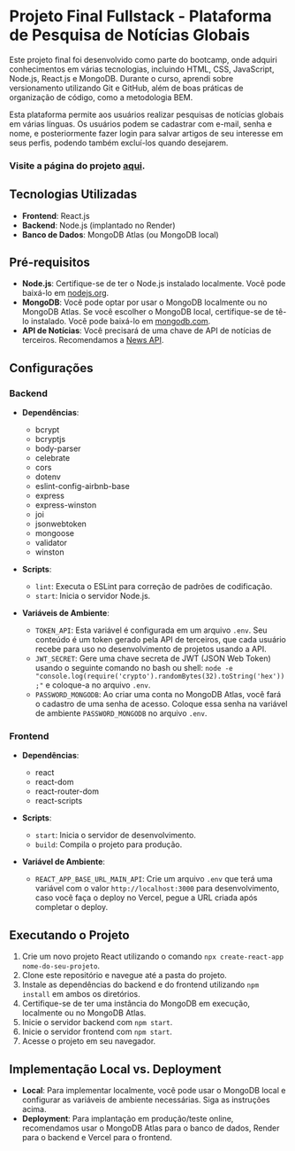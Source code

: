 # Projeto Final Fullstack - Plataforma de Pesquisa de Notícias Globais

Este projeto final foi desenvolvido como parte do bootcamp, onde adquiri conhecimentos em várias tecnologias, incluindo HTML, CSS, JavaScript, Node.js, React.js e MongoDB. Durante o curso, aprendi sobre versionamento utilizando Git e GitHub, além de boas práticas de organização de código, como a metodologia BEM.

Esta plataforma permite aos usuários realizar pesquisas de notícias globais em várias línguas. Os usuários podem se cadastrar com e-mail, senha e nome, e posteriormente fazer login para salvar artigos de seu interesse em seus perfis, podendo também excluí-los quando desejarem.

### Visite a página do projeto [aqui](https://vercelfrontend-maikoncorreas-projects.vercel.app/).

## Tecnologias Utilizadas

- **Frontend**: React.js
- **Backend**: Node.js (implantado no Render)
- **Banco de Dados**: MongoDB Atlas (ou MongoDB local)

## Pré-requisitos

- **Node.js**: Certifique-se de ter o Node.js instalado localmente. Você pode baixá-lo em [nodejs.org](https://nodejs.org).
- **MongoDB**: Você pode optar por usar o MongoDB localmente ou no MongoDB Atlas. Se você escolher o MongoDB local, certifique-se de tê-lo instalado. Você pode baixá-lo em [mongodb.com](https://www.mongodb.com/try/download/community).
- **API de Notícias**: Você precisará de uma chave de API de notícias de terceiros. Recomendamos a [News API](https://newsapi.org/).

## Configurações

### Backend

- **Dependências**:
  - bcrypt
  - bcryptjs
  - body-parser
  - celebrate
  - cors
  - dotenv
  - eslint-config-airbnb-base
  - express
  - express-winston
  - joi
  - jsonwebtoken
  - mongoose
  - validator
  - winston

- **Scripts**:
  - `lint`: Executa o ESLint para correção de padrões de codificação.
  - `start`: Inicia o servidor Node.js.

- **Variáveis de Ambiente**:
  - `TOKEN_API`: Esta variável é configurada em um arquivo `.env`. Seu conteúdo é um token gerado pela API de terceiros, que cada usuário recebe para uso no desenvolvimento de projetos usando a API.
  - `JWT_SECRET`: Gere uma chave secreta de JWT (JSON Web Token) usando o seguinte comando no bash ou shell: `node -e "console.log(require('crypto').randomBytes(32).toString('hex'));"` e coloque-a no arquivo `.env`.
  - `PASSWORD_MONGODB`: Ao criar uma conta no MongoDB Atlas, você fará o cadastro de uma senha de acesso. Coloque essa senha na variável de ambiente `PASSWORD_MONGODB` no arquivo `.env`.

### Frontend

- **Dependências**:
  - react
  - react-dom
  - react-router-dom
  - react-scripts

- **Scripts**:
  - `start`: Inicia o servidor de desenvolvimento.
  - `build`: Compila o projeto para produção.

- **Variável de Ambiente**:
  - `REACT_APP_BASE_URL_MAIN_API`: Crie um arquivo `.env` que terá uma variável com o valor `http://localhost:3000` para desenvolvimento, caso você faça o deploy no Vercel, pegue a URL criada após completar o deploy.

## Executando o Projeto

1. Crie um novo projeto React utilizando o comando `npx create-react-app nome-do-seu-projeto`.
2. Clone este repositório e navegue até a pasta do projeto.
3. Instale as dependências do backend e do frontend utilizando `npm install` em ambos os diretórios.
4. Certifique-se de ter uma instância do MongoDB em execução, localmente ou no MongoDB Atlas.
5. Inicie o servidor backend com `npm start`.
6. Inicie o servidor frontend com `npm start`.
7. Acesse o projeto em seu navegador.

## Implementação Local vs. Deployment

- **Local**: Para implementar localmente, você pode usar o MongoDB local e configurar as variáveis de ambiente necessárias. Siga as instruções acima.
- **Deployment**: Para implantação em produção/teste online, recomendamos usar o MongoDB Atlas para o banco de dados, Render para o backend e Vercel para o frontend.
